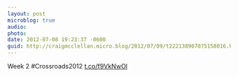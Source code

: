 ```yaml
---
layout: post
microblog: true
audio: 
photo: 
date: 2012-07-08 19:23:37 -0600
guid: http://craigmcclellan.micro.blog/2012/07/09/t222138907075158016.html
---
```

Week 2 #Crossroads2012  [t.co/f9VkNwOl](http://t.co/f9VkNwOl)
